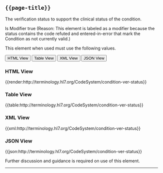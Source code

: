 ## <code>{{page-title}}</code>

The verification status to support the clinical status of the condition.

Is Modifier	true (Reason: This element is labeled as a modifier because the status contains the code refuted and entered-in-error that mark the Condition as not currently valid.)

This element when used must use the following values. 

<div class="tab">
 <button class="tablinks active" onclick="openTab(event, 'HTML View')">HTML View</button>
 <button class="tablinks" onclick="openTab(event, 'Table View')">Table View</button>
  <button class="tablinks" onclick="openTab(event, 'XML View')">XML View</button>
  <button class="tablinks" onclick="openTab(event, 'JSON View')">JSON View</button>
</div>

<div id="HTML View" class="tabcontent" style="display:block">
  <h3>HTML View</h3>
{{render:http://terminology.hl7.org/CodeSystem/condition-ver-status}}
</div>

<div id="Table View" class="tabcontent">
  <h3>Table View</h3>
{{table:http://terminology.hl7.org/CodeSystem/condition-ver-status}}
</div>

<div id="XML View" class="tabcontent">
  <h3>XML View</h3>
{{xml:http://terminology.hl7.org/CodeSystem/condition-ver-status}}
</div>

<div id="JSON View" class="tabcontent">
  <h3>JSON View</h3>
{{json:http://terminology.hl7.org/CodeSystem/condition-ver-status}}
</div>


Further discussion and guidance is required on use of this element.

---